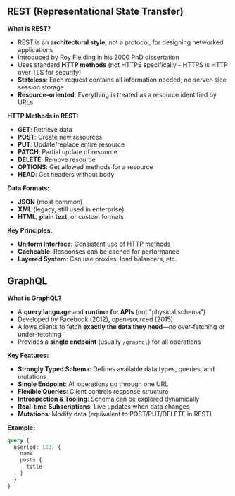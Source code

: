 ## REST (Representational State Transfer)

**What is REST?**
- REST is an **architectural style**, not a protocol, for designing networked applications
- Introduced by Roy Fielding in his 2000 PhD dissertation
- Uses standard **HTTP methods** (not HTTPS specifically - HTTPS is HTTP over TLS for security)
- **Stateless**: Each request contains all information needed; no server-side session storage
- **Resource-oriented**: Everything is treated as a resource identified by URLs

**HTTP Methods in REST:**
- **GET**: Retrieve data
- **POST**: Create new resources
- **PUT**: Update/replace entire resource
- **PATCH**: Partial update of resource
- **DELETE**: Remove resource
- **OPTIONS**: Get allowed methods for a resource
- **HEAD**: Get headers without body

**Data Formats:**
- **JSON** (most common)
- **XML** (legacy, still used in enterprise)
- **HTML**, **plain text**, or custom formats

**Key Principles:**
- **Uniform Interface**: Consistent use of HTTP methods
- **Cacheable**: Responses can be cached for performance
- **Layered System**: Can use proxies, load balancers, etc.

## GraphQL

**What is GraphQL?**
- A **query language** and **runtime for APIs** (not "physical schema")
- Developed by Facebook (2012), open-sourced (2015)
- Allows clients to fetch **exactly the data they need**—no over-fetching or under-fetching
- Provides a **single endpoint** (usually `/graphql`) for all operations

**Key Features:**
- **Strongly Typed Schema**: Defines available data types, queries, and mutations
- **Single Endpoint**: All operations go through one URL
- **Flexible Queries**: Client controls response structure
- **Introspection & Tooling**: Schema can be explored dynamically
- **Real-time Subscriptions**: Live updates when data changes
- **Mutations**: Modify data (equivalent to POST/PUT/DELETE in REST)

**Example:**
```graphql
query {
  user(id: 123) {
    name
    posts {
      title
    }
  }
}
```